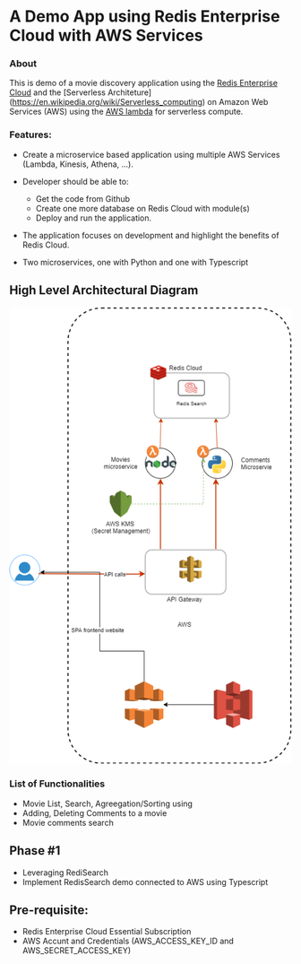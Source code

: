 # A Demo App using Redis Enterprise Cloud with AWS Services


### About
This is demo of a movie discovery application using the [Redis Enterprise Cloud](https://redislabs.com/) and the [Serverless Architeture] (https://en.wikipedia.org/wiki/Serverless_computing) on Amazon Web Services (AWS) using the [AWS lambda](https://aws.amazon.com/lambda/) for serverless compute.


### Features:

- Create a microservice based application using multiple AWS Services (Lambda, Kinesis, Athena, ...).
- Developer should be able to:
   - Get the code from Github
   - Create one more database on Redis Cloud with module(s)
   - Deploy and run the application.

- The application focuses on development and highlight the benefits of Redis Cloud.
- Two microservices, one with Python and one with Typescript

## High Level Architectural Diagram

![My Image](./images/high-level-architectural-diagram.png)

### List of Functionalities

- Movie List, Search, Agreegation/Sorting using 
- Adding, Deleting Comments to a movie
- Movie comments search

## Phase #1
- Leveraging RediSearch
- Implement RedisSearch demo connected to AWS using Typescript 

<tbd>

## Pre-requisite:

- Redis Enterprise Cloud Essential Subscription
- AWS Accunt and Credentials (AWS_ACCESS_KEY_ID and AWS_SECRET_ACCESS_KEY)
